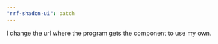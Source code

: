 ```yaml
---
"rrf-shadcn-ui": patch
---
```


I change the url where the program gets the component to use my own.
